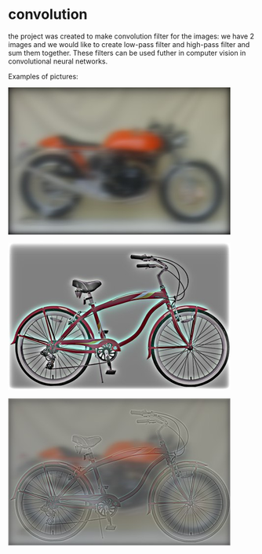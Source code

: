 # convolution
the project was created to make convolution filter for the images:
we have 2 images and we would like to create low-pass filter and high-pass filter and sum them together. These filters can be used futher in computer vision in convolutional neural networks. 

Examples of pictures: 

![Low-pass filter](PRyuKEYMiSo.jpg "Low-pass filter")

![High-pass filter](FQFMkgEO_y4.jpg "High-pass filter")

![2 filters](67JD4tvgZG4.jpg "Both filters")
